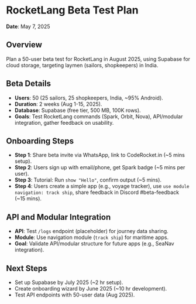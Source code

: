 # RocketLang Beta Test Plan

**Date**: May 7, 2025

## Overview
Plan a 50-user beta test for RocketLang in August 2025, using Supabase for cloud storage, targeting laymen (sailors, shopkeepers) in India.

## Beta Details
- **Users**: 50 (25 sailors, 25 shopkeepers, India, ~95% Android).
- **Duration**: 2 weeks (Aug 1-15, 2025).
- **Database**: Supabase (free tier, 500 MB, 100K rows).
- **Goals**: Test RocketLang commands (Spark, Orbit, Nova), API/modular integration, gather feedback on usability.

## Onboarding Steps
- **Step 1**: Share beta invite via WhatsApp, link to CodeRocket.in (~5 mins setup).
- **Step 2**: Users sign up with email/phone, get Spark badge (~5 mins per user).
- **Step 3**: Tutorial: Run `show "Hello"`, confirm output (~5 mins).
- **Step 4**: Users create a simple app (e.g., voyage tracker), use `use module navigation: track ship`, share feedback in Discord #beta-feedback (~15 mins).

## API and Modular Integration
- **API**: Test `/logs` endpoint (placeholder) for journey data sharing.
- **Module**: Use navigation module (`track ship`) for maritime apps.
- **Goal**: Validate API/modular structure for future apps (e.g., SeaNav integration).

## Next Steps
- Set up Supabase by July 2025 (~2 hr setup).
- Create onboarding wizard by June 2025 (~10 hr development).
- Test API endpoints with 50-user data (Aug 2025).